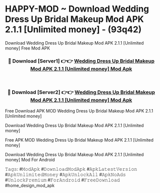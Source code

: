 # HAPPY-MOD ~ Download Wedding Dress Up Bridal Makeup Mod APK 2.1.1 [Unlimited money] - (93q42)
Download Wedding Dress Up Bridal Makeup Mod APK 2.1.1 [Unlimited money] Free Mod APK

<div align="center">
<h3>🔴 Download [Server1] 👉👉 <a href="https://apk-comot.site?title=Wedding_Dress_Up_Bridal_Makeup_Mod_APK_2.1.1_[Unlimited_money]">Wedding Dress Up Bridal Makeup Mod APK 2.1.1 [Unlimited money] Mod Apk</a></h3><br>

<h3>🔴 Download [Server2] 👉👉 <a href="https://apk-comot.site?title=Wedding_Dress_Up_Bridal_Makeup_Mod_APK_2.1.1_[Unlimited_money]">Wedding Dress Up Bridal Makeup Mod APK 2.1.1 [Unlimited money] Mod Apk</a></h3>
</div>


Free Download APK MOD Wedding Dress Up Bridal Makeup Mod APK 2.1.1 [Unlimited money]

Download Wedding Dress Up Bridal Makeup Mod APK 2.1.1 [Unlimited money] 

Free APK MOD Wedding Dress Up Bridal Makeup Mod APK 2.1.1 [Unlimited money] 

Download Wedding Dress Up Bridal Makeup Mod APK 2.1.1 [Unlimited money] Mod For Android

𝚃𝚊𝚐𝚜: #𝙼𝚘𝚍𝙰𝚙𝚔 #𝙳𝚘𝚠𝚗𝚕𝚘𝚊𝚍𝙼𝚘𝚍𝙰𝚙𝚔 #𝙰𝚙𝚔𝙻𝚊𝚝𝚎𝚜𝚝𝚅𝚎𝚛𝚜𝚒𝚘𝚗 #𝙰𝚙𝚔𝚄𝚗𝚕𝚒𝚖𝚒𝚝𝚎𝚍𝙼𝚘𝚗𝚎𝚢 #𝙰𝚙𝚔𝚄𝚗𝚕𝚘𝚌𝚔𝙰𝚕𝚕 #𝙰𝚙𝚔𝙽𝚘𝙰𝚍𝚜 #𝚄𝚗𝚕𝚘𝚌𝚔𝙿𝚛𝚎𝚖𝚒𝚞𝚖 #𝙵𝚘𝚛𝙰𝚗𝚍𝚛𝚘𝚒𝚍 #𝙵𝚛𝚎𝚎𝙳𝚘𝚠𝚗𝚕𝚘𝚊𝚍 #home_design_mod_apk